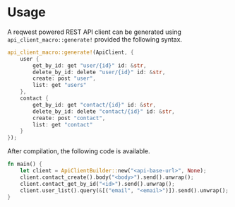 # Usage

A reqwest powered REST API client can be generated using `api_client_macro::generate!` provided the following syntax.

```rust
api_client_macro::generate!(ApiClient, {
    user {
        get_by_id: get "user/{id}" id: &str,
        delete_by_id: delete "user/{id}" id: &str,
        create: post "user",
        list: get "users"
    },
    contact {
        get_by_id: get "contact/{id}" id: &str,
        delete_by_id: delete "contact/{id}" id: &str,
        create: post "contact",
        list: get "contact"
    }
});
```

After compilation, the following code is available.

```rust
fn main() {
    let client = ApiClientBuilder::new("<api-base-url>", None);
    client.contact_create().body("<body>").send().unwrap();
    client.contact_get_by_id("<id>").send().unwrap();
    client.user_list().query(&[("email", "<email>")]).send().unwrap();
}
```
